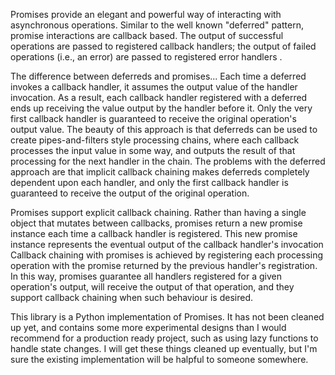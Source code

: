 Promises provide an elegant and powerful way of interacting with asynchronous operations. Similar to the well known "deferred" pattern, promise interactions are callback based.  The output of successful operations are passed to registered callback handlers; the output of failed operations (i.e., an error) are passed to registered error handlers .

The difference between deferreds and promises...
Each time a deferred invokes a callback handler, it assumes the output value of the handler invocation.  As a result, each callback handler registered with a deferred ends up receiving the value output by the handler before it.  Only the very first callback handler is guaranteed to receive the original operation's output value.  The beauty of this approach is that deferreds can be used to create pipes-and-filters style processing chains, where each callback processes the input value in some way, and outputs the result of that processing for the next handler in the chain.  The problems with the deferred approach are that implicit callback chaining makes deferreds completely dependent upon each handler, and only the first callback handler is guaranteed to receive the output of the original operation.

Promises support explicit callback chaining.  Rather than having a single object that mutates between callbacks, promises return a new promise instance each time a callback handler is registered.  This new promise instance represents the eventual output of the callback handler's invocation  Callback chaining with promises is achieved by registering each processing operation with the promise returned by the previous handler's registration.  In this way, promises guarantee all handlers registered for a given operation's output, will receive the output of that operation, and they support callback chaining when such behaviour is desired.

This library is a Python implementation of Promises. It has not been cleaned up yet, and contains some more experimental designs than I would recommend for a production ready project, such as using lazy functions to handle state changes.  I will get these things cleaned up eventually, but I'm sure the existing implementation will be halpful to someone somewhere.